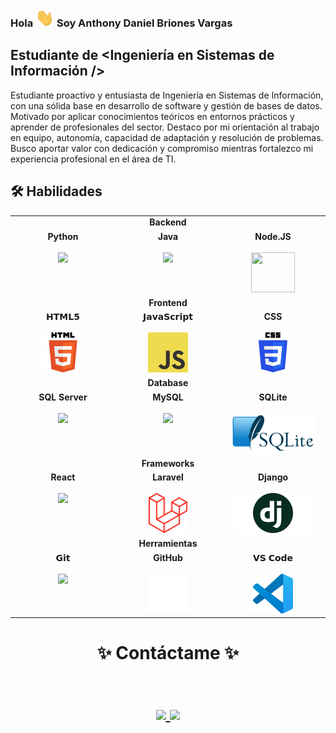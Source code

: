 ### Hola <img src="https://raw.githubusercontent.com/parth-27/parth-27/master/Hi.gif" width="30px"> Soy Anthony Daniel Briones Vargas

## Estudiante de  <Ingeniería en Sistemas de Información />

Estudiante proactivo y entusiasta de Ingeniería en Sistemas de Información, con una sólida base en desarrollo de software y gestión de bases de datos. Motivado por aplicar conocimientos teóricos en entornos prácticos y aprender de profesionales del sector. Destaco por mi orientación al trabajo en equipo, autonomía, capacidad de adaptación y resolución de problemas. Busco aportar valor con dedicación y compromiso mientras fortalezco mi experiencia profesional en el área de TI.


## 🛠️ Habilidades

<table>
  <tbody>
    <tr>
      <td colspan="3" align="center"><strong>Backend</strong></td>
    </tr>
    <tr valign="top">
      <td width="20%" align="center">
        <span><strong>Python</strong></span><br><br>
        <img height="64px" src="https://cdn4.iconfinder.com/data/icons/logos-and-brands/512/267_Python_logo-128.png">
      </td>
      <td width="20%" align="center">
        <span><strong>Java</strong></span><br><br>
        <img height="64px" src="https://www.vectorlogo.zone/logos/java/java-ar21.svg">
      </td>
      <td width="20%" align="center">
        <span><strong>Node.JS</strong></span><br><br>
        <img height="64px" width="70px" src="https://nodejs.org/static/logos/nodejsLight.svg">
      </td>
    </tr>
    <tr>
      <td colspan="3" align="center"><strong>Frontend</strong></td>
    </tr>
    <tr valign="top">
        <td width="20%" align="center">
        <span>𝗛𝗧𝗠𝗟𝟱</span><br><br>
        <img height="64px" src="./images/logos/html-logo.png">
      </td>
      <td width="20%" align="center">
        <span>𝗝𝗮𝘃𝗮𝗦𝗰𝗿𝗶𝗽𝘁</span><br><br>
        <img height="64px" src="./images/logos/JavaScript-logo.png">
      </td>
      <td width="20%" align="center">
        <span><strong>CSS</strong></span><br><br>
        <img height="64px" src="./images/logos/css-logo.png">
      </td>
    </tr>
    <tr>
      <td colspan="3" align="center"><strong>Database</strong></td>
    </tr>
    <tr valign="top">
      <td width="20%" align="center">
        <span><strong>SQL Server</strong></span><br><br>
        <img height="64px" src="https://cdn-icons-png.freepik.com/512/5968/5968409.png">
      </td>
      <td width="20%" align="center">
        <span><strong>MySQL</strong></span><br><br>
        <img height="64px" src="https://www.vectorlogo.zone/logos/mysql/mysql-ar21.svg">
      </td>
      <td width="20%" align="center">
        <span><strong>SQLite</strong></span><br><br>
        <img height="64px" src="./images/logos/sqlite-logo.png">
      </td>
    </tr>
    <tr>
      <td colspan="5" align="center"><strong>Frameworks</strong></td>
    </tr>
    <tr valign="top">
      <td width="20%" align="center">
        <span><strong>React</strong></span><br><br>
        <img height="64px" src="https://cdn4.iconfinder.com/data/icons/logos-3/600/React.js_logo-1024.png">
      </td>
      <td width="20%" align="center">
        <span><strong>Laravel</strong></span><br><br>
        <img height="64px" src="./images/logos/laravel-logo.png">
      </td>
      <td width="20%" align="center">
        <span><strong>Django</strong></span><br><br>
        <img height="64px" src="./images/logos/django-logo.png">
      </td>
    </tr>
    <tr>
      <td colspan="3" align="center"><strong>Herramientas</strong></td>
    </tr>
    <tr valign="top">
      <td width="20%" align="center">
        <span>𝗚𝗶𝘁</span><br><br>
        <img height="64px" src="https://www.svgrepo.com/show/303548/git-icon-logo.svg">
      </td>
      <td width="20%" align="center">
        <span><strong>GitHub</strong></span><br><br>
        <img height="64px" src="https://raw.githubusercontent.com/Delta456/Delta456/master/img/github.png">
      </td>
      <td width="20%" align="center">
        <span>𝗩𝗦 𝗖𝗼𝗱𝗲</span><br><br>
        <img height="64px" src="./images/logos/vsCode-logo.png">
      </td>
    </tr>
  </tbody>
</table>

## 
<h1 align="center">
✨ Contáctame ✨

<p align="center">
  <br/>
  <a href="https://www.linkedin.com/in/danielbrionesv">
    <img src="https://img.shields.io/badge/LinkedIn-%230077B5.svg?&style=flat-square&logo=linkedin&logoColor=white">
  </a>
  
  <a href="https://github.com/A-BrionesVargas">
    <img src="https://img.shields.io/badge/Github-%230A0A0A.svg?&style=flat-square&logo=Github&logoColor=white">  
  </a>

</p>
</h1>
